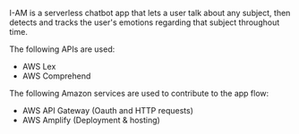 I-AM is a serverless chatbot app that lets a user talk about any subject, then detects and tracks the user's emotions regarding that subject throughout time. 

The following APIs are used: 
- AWS Lex
- AWS Comprehend

The following Amazon services are used to contribute to the app flow:
- AWS API Gateway (Oauth and HTTP requests)
- AWS Amplify (Deployment & hosting)


